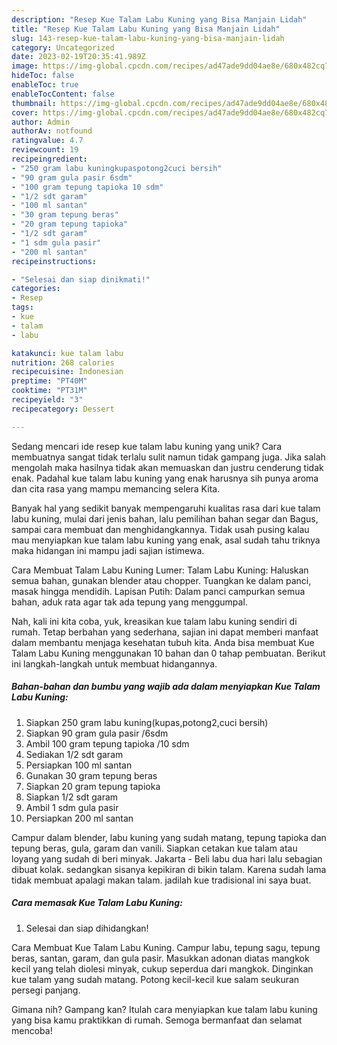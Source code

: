 ```yaml
---
description: "Resep Kue Talam Labu Kuning yang Bisa Manjain Lidah"
title: "Resep Kue Talam Labu Kuning yang Bisa Manjain Lidah"
slug: 143-resep-kue-talam-labu-kuning-yang-bisa-manjain-lidah
category: Uncategorized
date: 2023-02-19T20:35:41.989Z
image: https://img-global.cpcdn.com/recipes/ad47ade9dd04ae8e/680x482cq70/kue-talam-labu-kuning-foto-resep-utama.jpg
hideToc: false
enableToc: true
enableTocContent: false
thumbnail: https://img-global.cpcdn.com/recipes/ad47ade9dd04ae8e/680x482cq70/kue-talam-labu-kuning-foto-resep-utama.jpg
cover: https://img-global.cpcdn.com/recipes/ad47ade9dd04ae8e/680x482cq70/kue-talam-labu-kuning-foto-resep-utama.jpg
author: Admin
authorAv: notfound
ratingvalue: 4.7
reviewcount: 19
recipeingredient:
- "250 gram labu kuningkupaspotong2cuci bersih"
- "90 gram gula pasir 6sdm"
- "100 gram tepung tapioka 10 sdm"
- "1/2 sdt garam"
- "100 ml santan"
- "30 gram tepung beras"
- "20 gram tepung tapioka"
- "1/2 sdt garam"
- "1 sdm gula pasir"
- "200 ml santan"
recipeinstructions:

- "Selesai dan siap dinikmati!"
categories:
- Resep
tags:
- kue
- talam
- labu

katakunci: kue talam labu 
nutrition: 268 calories
recipecuisine: Indonesian
preptime: "PT40M"
cooktime: "PT31M"
recipeyield: "3"
recipecategory: Dessert

---
```





Sedang mencari ide resep kue talam labu kuning yang unik? Cara membuatnya sangat tidak terlalu sulit namun tidak gampang juga. Jika salah mengolah maka hasilnya tidak akan memuaskan dan justru cenderung tidak enak. Padahal kue talam labu kuning yang enak harusnya sih punya aroma dan cita rasa yang mampu memancing selera Kita.





Banyak hal yang sedikit banyak mempengaruhi kualitas rasa dari kue talam labu kuning, mulai dari jenis bahan, lalu pemilihan bahan segar dan Bagus, sampai cara membuat dan menghidangkannya. Tidak usah pusing kalau mau menyiapkan kue talam labu kuning yang enak,      asal sudah tahu triknya maka hidangan ini mampu jadi sajian istimewa.














Cara Membuat Talam Labu Kuning Lumer: Talam Labu Kuning: Haluskan semua bahan, gunakan blender atau chopper. Tuangkan ke dalam panci, masak hingga mendidih. Lapisan Putih: Dalam panci campurkan semua bahan, aduk rata agar tak ada tepung yang menggumpal.






Nah, kali ini kita coba, yuk, kreasikan kue talam labu kuning sendiri di rumah. Tetap berbahan yang sederhana, sajian ini dapat memberi manfaat dalam membantu menjaga kesehatan tubuh kita. Anda bisa membuat Kue Talam Labu Kuning menggunakan 10 bahan dan 0 tahap pembuatan. Berikut ini langkah-langkah untuk membuat hidangannya.

<!--inarticleads1-->

##### Bahan-bahan dan bumbu yang wajib ada dalam menyiapkan Kue Talam Labu Kuning:

1. Siapkan 250 gram labu kuning(kupas,potong2,cuci bersih)
1. Siapkan 90 gram gula pasir /6sdm
1. Ambil 100 gram tepung tapioka /10 sdm
1. Sediakan 1/2 sdt garam
1. Persiapkan 100 ml santan
1. Gunakan 30 gram tepung beras
1. Siapkan 20 gram tepung tapioka
1. Siapkan 1/2 sdt garam
1. Ambil 1 sdm gula pasir
1. Persiapkan 200 ml santan


Campur dalam blender, labu kuning yang sudah matang, tepung tapioka dan tepung beras, gula, garam dan vanili. Siapkan cetakan kue talam atau loyang yang sudah di beri minyak. Jakarta - Beli labu dua hari lalu sebagian dibuat kolak. sedangkan sisanya kepikiran di bikin talam. Karena sudah lama tidak membuat apalagi makan talam. jadilah kue tradisional ini saya buat. 

<!--inarticleads2-->

##### Cara memasak Kue Talam Labu Kuning:


1. Selesai dan siap dihidangkan!

Cara Membuat Kue Talam Labu Kuning. Campur labu, tepung sagu, tepung beras, santan, garam, dan gula pasir. Masukkan adonan diatas mangkok kecil yang telah diolesi minyak, cukup seperdua dari mangkok. Dinginkan kue talam yang sudah matang. Potong kecil-kecil kue salam seukuran persegi panjang. 

Gimana nih? Gampang kan? Itulah cara menyiapkan kue talam labu kuning yang bisa kamu praktikkan di rumah. Semoga bermanfaat dan selamat mencoba!
